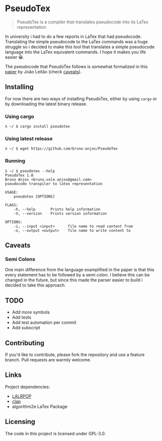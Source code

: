 # PseudoTex
> PseudoTex is a compiler that translates pseudocode into its LaTex representation

In university i had to do a few reports in LaTex that had pseudocode. Translating the simple pseudocode to the LaTex commands was a huge struggle so i decided to make this tool that translates a simple pseudocode language into the LaTex equivalent commands. I hope it makes you life easier :grin:.

The pseudocode that PseudoTex follows is somewhat formalized in this [paper](PseudoCodeNotes.pdf) by João Leitão (check [caveats](#Caveats)).

## Installing
For now there are two ways of installing PseudoTex, either by using `cargo` or by downloading the latest binary release.

### Using cargo

```shell
λ ~/ $ cargo install pseudotex
```

### Using latest release

```shell
λ ~/ $ wget https://github.com/bruno-anjos/PseudoTex
```

### Running

```shell
λ ~/ $ pseudotex --help
PseudoTex 1.0
Bruno Anjos <bruno.vale.anjos@gmail.com>
pseudocode transpiler to latex representation

USAGE:
    pseudotex [OPTIONS]

FLAGS:
    -h, --help       Prints help information
    -V, --version    Prints version information

OPTIONS:
    -i, --input <input>      file name to read content from
    -o, --output <output>    file name to write content to
```

## Caveats

### Semi Colons

One main difference from the language examplified in the paper is that this every statement has to be followed by a semi colon. I believe this can be changed in the future, but since this made the parser easier to build i decided to take this approach.

## TODO

* Add more symbols
* Add tests
* Add test automation per commit
* Add subscript

## Contributing

If you'd like to contribute, please fork the repository and use a feature
branch. Pull requests are warmly welcome.

## Links

Project dependencies:
- [LALRPOP](http://lalrpop.github.io/lalrpop/)
- [clap](https://clap.rs)
- algorithm2e LaTex Package


## Licensing

The code in this project is licensed under GPL-3.0.
